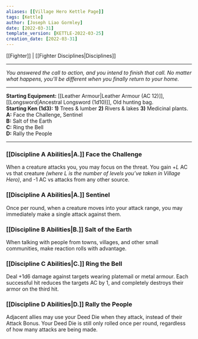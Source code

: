 ```yaml
---
aliases: [[Village Hero Kettle Page]]
tags: [Kettle]
author: [Joseph Liao Gormley]
date: [2022-03-31]
template_version: [KETTLE-2022-03-25]
creation_date: [2022-03-31]
---
```

[[Fighter]] | [[Fighter Disciplines|Disciplines]]
___
*You answered the call to action, and you intend to finish that call. No matter what happens, you’ll be different when you finally return to your home.*
<!-- Comment -->
___
**Starting Equipment:** [[Leather Armour|Leather Armour (AC 12)]], [[Longsword|Ancestral Longsword (1d10)]], Old hunting bag.<br>**Starting Ken (1d3):** **1)** Trees & lumber **2)** Rivers & lakes **3)** Medicinal plants.<br>
**A:** Face the Challenge, Sentinel<br>**B:** Salt of the Earth<br>**C:** Ring the Bell<br>**D:** Rally the People
___
### [[Discipline A Abilities|A.]] Face the Challenge
When a creature attacks you, you may focus on the threat. You gain +$L$ AC vs that creature *(where $L$ is the number of levels you’ve taken in Village Hero)*, and -$1$ AC vs attacks from any other source.

### [[Discipline A Abilities|A.]] Sentinel
Once per round, when a creature moves into your attack range, you may immediately make a single attack against them.

### [[Discipline B Abilities|B.]] Salt of the Earth
When talking with people from towns, villages, and other small communities, make reaction rolls with advantage.

### [[Discipline C Abilities|C.]] Ring the Bell
Deal +1d6 damage against targets wearing platemail or metal armour. Each successful hit reduces the targets AC by $1$, and completely destroys their armor on the third hit.

### [[Discipline D Abilities|D.]] Rally the People
Adjacent allies may use your Deed Die when they attack, instead of their Attack Bonus. Your Deed Die is still only rolled once per round, regardless of how many attacks are being made.

<!--Based on the ~~Bravo by A Distant Chime.~~-->
